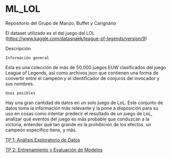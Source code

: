 # ML_LOL
Repositorio del Grupo de Manzo, Buffet y Carignano

El dataset utilizado es el del juego del LOL
(https://www.kaggle.com/datasnaek/league-of-legends/version/9)

Descripción
  
    Información general
  
Esta es una colección de más de 50,000 juegos EUW clasificados del juego League of Legends, así como archivos json que contienen una forma de convertir entre el campeón y el identificador de conjuros del invocador y sus nombres.

    Usos posibles
  
Hay una gran cantidad de datos en un solo juego de LoL. Este conjunto de datos toma la información más relevante y la pone a disposición para su uso en cosas como intentar predecir el resultado de un juego de LoL, analizar qué eventos del juego es más probable que conduzcan a la victoria, entender qué tan grande es la prohibición de los efectos. un campeón específico tiene, y más.

[TP 1: Análisis Exploratorio de Datos](https://nbviewer.jupyter.org/github/J-Manzo/ML_LOL/blob/master/tp1_exploration.ipynb)

[TP 2: Entrenamiento y Evaluación de Modelos](https://nbviewer.jupyter.org/github/J-Manzo/ML_LOL/blob/master/tp2_exploration.ipynb)
